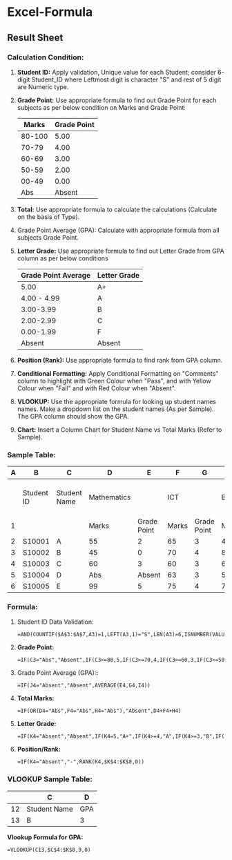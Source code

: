 # Excel-Formula

## Result Sheet

### Calculation Condition:

1. **Student ID:** Apply validation, Unique value for each Student; consider 6-digit Student_ID where Leftmost digit is character "S" and rest of 5 digit are Numeric type.
2. **Grade Point:** Use appropriate formula to find out Grade Point for each subjects as per below condition on Marks and Grade Point:
    
    
    | Marks | Grade Point |
    | --- | --- |
    | 80-100 | 5.00 |
    | 70-79 | 4.00 |
    | 60-69 | 3.00 |
    | 50-59 | 2.00 |
    | 00-49 | 0.00 |
    | Abs | Absent |
3. **Total:** Use appropriate formula to calculate the calculations (Calculate on the basis of Type).
4. Grade Point Average (GPA): Calculate with appropriate formula from all subjects Grade Point.
5. **Letter Grade:** Use appropriate formula to find out Letter Grade from GPA column as per below conditions
    
    
    | Grade Point Average | Letter Grade |
    | --- | --- |
    | 5.00 | A+ |
    | 4.00 - 4.99 | A |
    | 3.00-3.99 | B |
    | 2.00-2.99 | C |
    | 0.00-1.99 | F |
    | Absent | Absent |
6. **Position (Rank):** Use appropriate formula to find rank from GPA column.
7. **Conditional Formatting:** Apply Conditional Formatting on "Comments" column to highlight with Green Colour when "Pass", and with Yellow Colour when "Fail" and with Red Colour when "Absent".
8. **VLOOKUP:** Use the appropriate formula for looking up student names names. Make a dropdown list on the student names (As per Sample). The GPA column should show the GPA.
9. **Chart:** Insert a Column Chart for Student Name vs Total Marks (Refer to Sample).

### Sample Table:

| A | B | C | D | E | F | G | H | I | J | K | L | M | N |
| --- | --- | --- | --- | --- | --- | --- | --- | --- | --- | --- | --- | --- | --- |
|  | Student ID | Student Name | Mathematics |  | ICT |  | Bangla |  | Total Marks | GPA | Letter Grade | Position | Comment (Pass/ Fail/ Absent) |
| 1 |  |  | Marks | Grade Point | Marks | Grade Point | Marks | Grade Point |  |  |  |  |  |
| 2 | S10001 | A | 55 | 2 | 65 | 3 | 43 | 0 | 163 | 1.67 | F | 4 | Fail |
| 3 | S10002 | B | 45 | 0 | 70 | 4 | 81 | 5 | 196 | 3.00 | B | 2 | Pass |
| 4 | S10003 | C | 60 | 3 | 60 | 3 | 60 | 3 | 180 | 3.00 | B | 2 | Pass |
| 5 | S10004 | D | Abs | Absent | 63 | 3 | 53 | 2 | Absent | Absent | Absent | - | Absent |
| 6 | S10005 | E | 99 | 5 | 75 | 4 | 75 | 4 | 249 | 4.33 | A | 1 | Pass |

### Formula:

1. Student ID Data Validation: 
    
    ```
    =AND(COUNTIF($A$3:$A$7,A3)=1,LEFT(A3,1)="S",LEN(A3)=6,ISNUMBER(VALUE(RIGHT(A3,5))))
    ```
    
2. **Grade Point:** 
    
    ```
    =IF(C3="Abs","Absent",IF(C3>=80,5,IF(C3>=70,4,IF(C3>=60,3,IF(C3>=50,2,IF(C3<50,0))))))
    ```
    
3. Grade Point Average (GPA):**:** 
    
    ```
    =IF(J4="Absent","Absent",AVERAGE(E4,G4,I4))
    ```
    
4. **Total Marks:** 
    
    ```
    =IF(OR(D4="Abs",F4="Abs",H4="Abs"),"Absent",D4+F4+H4)
    ```
    
5. **Letter Grade:** 
    
    ```
    =IF(K4="Absent","Absent",IF(K4=5,"A+",IF(K4>=4,"A",IF(K4>=3,"B",IF(K4>=2,"C",IF(K4>=0,"F"))))))
    ```
    
6. **Position/Rank:** 
    
    ```
    =IF(K4="Absent","-",RANK(K4,$K$4:$K$8,0))
    ```
    

### VLOOKUP Sample Table:

|  | C | D |
| --- | --- | --- |
| 12 | Student Name | GPA |
| 13 | B | 3 |

**Vlookup Formula for GPA:**

```
=VLOOKUP(C13,$C$4:$K$8,9,0)
```